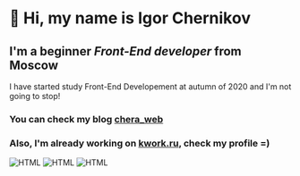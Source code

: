 # 👋 Hi, my name is **Igor Chernikov**
## I'm a beginner *Front-End developer* from Moscow
   I have started study Front-End Developement at autumn of 2020 and I'm not going to stop!
### You can check my blog [chera_web](https://www.instagram.com/chera_web/)
### Also, I'm already working on [kwork.ru](https://kwork.ru/user/cher_web), check my profile =)

![HTML](https://img.shields.io/badge/-HTML-080808?style=for-the-badge&logo=html5)
![HTML](https://img.shields.io/badge/-CSS-090909?style=for-the-badge&logo=css3)
![HTML](https://img.shields.io/badge/-SASS-090909?style=for-the-badge&logo=sass)
